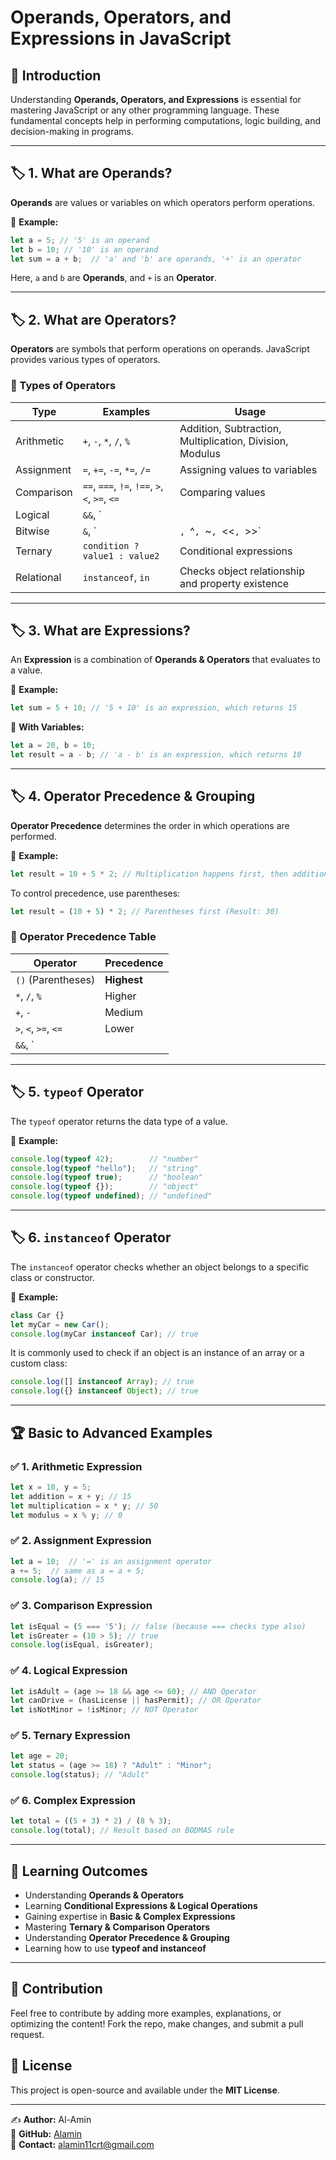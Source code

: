 # Operands, Operators, and Expressions in JavaScript

## 📌 Introduction
Understanding **Operands, Operators, and Expressions** is essential for mastering JavaScript or any other programming language. These fundamental concepts help in performing computations, logic building, and decision-making in programs.

---

## 🏷️ 1. What are Operands?
**Operands** are values or variables on which operators perform operations.

🔹 **Example:**  
```js
let a = 5; // '5' is an operand
let b = 10; // '10' is an operand
let sum = a + b;  // 'a' and 'b' are operands, '+' is an operator
```
Here, `a` and `b` are **Operands**, and `+` is an **Operator**.

---

## 🏷️ 2. What are Operators?
**Operators** are symbols that perform operations on operands. JavaScript provides various types of operators.

### 🔹 Types of Operators
| **Type**              | **Examples**    | **Usage** |
|----------------------|----------------|------------|
| Arithmetic          | `+`, `-`, `*`, `/`, `%`  | Addition, Subtraction, Multiplication, Division, Modulus |
| Assignment          | `=`, `+=`, `-=`, `*=`, `/=` | Assigning values to variables |
| Comparison          | `==`, `===`, `!=`, `!==`, `>`, `<`, `>=`, `<=` | Comparing values |
| Logical             | `&&`, `||`, `!` | Logical conditions |
| Bitwise             | `&`, `|`, `^`, `~`, `<<`, `>>` | Bit-level operations |
| Ternary             | `condition ? value1 : value2` | Conditional expressions |
| Relational          | `instanceof`, `in` | Checks object relationship and property existence |

---

## 🏷️ 3. What are Expressions?
An **Expression** is a combination of **Operands & Operators** that evaluates to a value.

🔹 **Example:**  
```js
let sum = 5 + 10; // '5 + 10' is an expression, which returns 15
```

🔹 **With Variables:**  
```js
let a = 20, b = 10;
let result = a - b; // 'a - b' is an expression, which returns 10
```

---

## 🏷️ 4. Operator Precedence & Grouping
**Operator Precedence** determines the order in which operations are performed.

🔹 **Example:**  
```js
let result = 10 + 5 * 2; // Multiplication happens first, then addition (Result: 20)
```
To control precedence, use parentheses:
```js
let result = (10 + 5) * 2; // Parentheses first (Result: 30)
```

### 🔹 Operator Precedence Table
| **Operator**       | **Precedence** |
|-------------------|--------------|
| `()` (Parentheses) | **Highest**  |
| `*`, `/`, `%`      | Higher       |
| `+`, `-`          | Medium       |
| `>`, `<`, `>=`, `<=` | Lower       |
| `&&`, `||`        | Lowest       |

---

## 🏷️ 5. `typeof` Operator
The `typeof` operator returns the data type of a value.

🔹 **Example:**  
```js
console.log(typeof 42);        // "number"
console.log(typeof "hello");   // "string"
console.log(typeof true);      // "boolean"
console.log(typeof {});        // "object"
console.log(typeof undefined); // "undefined"
```

---

## 🏷️ 6. `instanceof` Operator
The `instanceof` operator checks whether an object belongs to a specific class or constructor.

🔹 **Example:**  
```js
class Car {}
let myCar = new Car();
console.log(myCar instanceof Car); // true
```
It is commonly used to check if an object is an instance of an array or a custom class:
```js
console.log([] instanceof Array); // true
console.log({} instanceof Object); // true
```

---

## 🏆 Basic to Advanced Examples
### ✅ 1. Arithmetic Expression
```js
let x = 10, y = 5;
let addition = x + y; // 15
let multiplication = x * y; // 50
let modulus = x % y; // 0
```

### ✅ 2. Assignment Expression
```js
let a = 10;  // '=' is an assignment operator
a += 5;  // same as a = a + 5;
console.log(a); // 15
```

### ✅ 3. Comparison Expression
```js
let isEqual = (5 === '5'); // false (because === checks type also)
let isGreater = (10 > 5); // true
console.log(isEqual, isGreater);
```

### ✅ 4. Logical Expression
```js
let isAdult = (age >= 18 && age <= 60); // AND Operator
let canDrive = (hasLicense || hasPermit); // OR Operator
let isNotMinor = !isMinor; // NOT Operator
```

### ✅ 5. Ternary Expression
```js
let age = 20;
let status = (age >= 18) ? "Adult" : "Minor";
console.log(status); // "Adult"
```

### ✅ 6. Complex Expression
```js
let total = ((5 + 3) * 2) / (8 % 3); 
console.log(total); // Result based on BODMAS rule
```

---

## 🎯 Learning Outcomes
- Understanding **Operands & Operators**
- Learning **Conditional Expressions & Logical Operations**
- Gaining expertise in **Basic & Complex Expressions**
- Mastering **Ternary & Comparison Operators**
- Understanding **Operator Precedence & Grouping**
- Learning how to use **typeof and instanceof**

---

## 🤝 Contribution
Feel free to contribute by adding more examples, explanations, or optimizing the content! Fork the repo, make changes, and submit a pull request.

## 📄 License
This project is open-source and available under the **MIT License**.

---
✍ **Author:** Al-Amin  
🔗 **GitHub:** [Alamin](https://github.com/RabinStar/)  
📧 **Contact:** alamin11crt@gmail.com

